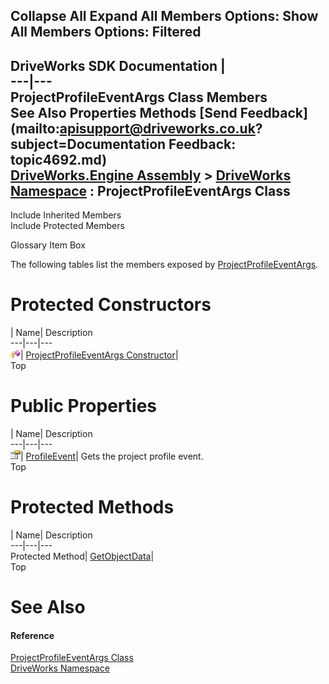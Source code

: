 Collapse All Expand All Members Options: Show All  Members Options: Filtered   
---  
DriveWorks SDK Documentation  |   
---|---  
ProjectProfileEventArgs Class Members   
See Also Properties Methods [Send Feedback](mailto:apisupport@driveworks.co.uk?subject=Documentation Feedback: topic4692.md)  
[DriveWorks.Engine Assembly](topic2156.md) > [DriveWorks Namespace](topic2159.md) : ProjectProfileEventArgs Class  
---  
  
Include Inherited Members    
Include Protected Members  


Glossary Item Box

The following tables list the members exposed by [ProjectProfileEventArgs](topic4692.md).

# Protected Constructors

| Name| Description  
---|---|---  
![Protected Constructor](dotnetimages/protectedConstructor.gif)| [ProjectProfileEventArgs Constructor](topic4699.md)|   
Top

# Public Properties

| Name| Description  
---|---|---  
![Public Property](dotnetimages/publicProperty.gif)| [ProfileEvent](topic4701.md)| Gets the project profile event.   
Top

# Protected Methods

| Name| Description  
---|---|---  
Protected Method| [GetObjectData](topic4700.md)|   
Top

# See Also

#### Reference

[ProjectProfileEventArgs Class](topic4692.md)   
[DriveWorks Namespace](topic2159.md)


